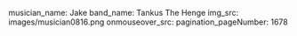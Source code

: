 musician_name: Jake
band_name: Tankus The Henge
img_src: images/musician0816.png
onmouseover_src: 
pagination_pageNumber: 1678